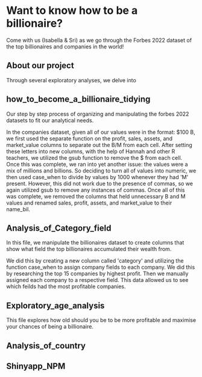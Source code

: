 # Want to know how to be a billionaire?

Come with us (Isabella & Sri) as we go through the Forbes 2022 dataset of the top billionaires and companies in the world! 


## About our project

Through several exploratory analyses, we delve into 

## how_to_become_a_billionaire_tidying

  Our step by step process of organizing and manipulating the forbes 2022 datasets to fit our analytical needs. 

  In the companies dataset, given all of our values were in the format: $100 B, we first used the separate function on the profit, sales, assets, and market_value columns to separate out the B/M from each cell. After setting these letters into new columns, with the help of Hannah and other R teachers, we utilized the gsub function to remove the $ from each cell. Once this was complete, we ran into yet another issue: the values were a mix of millions and billions. So deciding to turn all of values into numeric, we then used case_when to divide by values by 1000 whenever they had 'M' present. However, this did not work due to the presence of commas, so we again utilized gsub to remove any instances of commas. Once all of this was complete, we removed the columns that held unnecessary B and M values and renamed sales, profit, assets, and market_value to their name_bil. 

## Analysis_of_Category_field

  In this file, we manipulate the billionaires dataset to create columns that show what field the top billionaires accumulated their wealth from. 

  We did this by creating a new column called 'category' and utilizing the function case_when to assign company fields to each company. We did this by researching the top 15 companies by highest profit. Then we manually assigned each company to a respective field. This data allowed us to see which feilds had the most profitable companies.
  
  
## Exploratory_age_analysis

  This file explores how old should you be to be more profitable and maximise your chances of being a billionaire. 

  

## Analysis_of_country

## Shinyapp_NPM